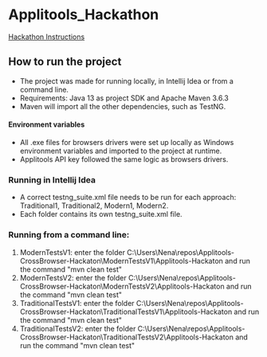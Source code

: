 # Applitools_Hackathon

[Hackathon Instructions](https://applitools.com/cross-browser-testing-hackathon-v20-1-instructions/)

## How to run the project
- The project was made for running locally, in Intellij Idea or from a command line.
- Requirements: Java 13 as project SDK and Apache Maven 3.6.3
- Maven will import all the other dependencies, such as TestNG.
#### Environment variables
- All .exe files for browsers drivers were set up locally as Windows environment variables and imported to the project at runtime.
- Applitools API key followed the same logic as browsers drivers.

### Running in Intellij Idea
- A correct testng_suite.xml file needs to be run for each approach: Traditional1, Traditional2, Modern1, Modern2. 
- Each folder contains its own testng_suite.xml file.

### Running from a command line:
1. ModernTestsV1: enter the folder C:\Users\Nena\repos\Applitools-CrossBrowser-Hackaton\ModernTestsV1\Applitools-Hackaton and run the command "mvn clean test"
2. ModernTestsV2: enter the folder C:\Users\Nena\repos\Applitools-CrossBrowser-Hackaton\ModernTestsV2\Applitools-Hackaton and run the command "mvn clean test"
3. TraditionalTestsV1: enter the folder C:\Users\Nena\repos\Applitools-CrossBrowser-Hackaton\TraditionalTestsV1\Applitools-Hackaton and run the command "mvn clean test"
4. TraditionalTestsV2: enter the folder C:\Users\Nena\repos\Applitools-CrossBrowser-Hackaton\TraditionalTestsV2\Applitools-Hackaton and run the command "mvn clean test"
